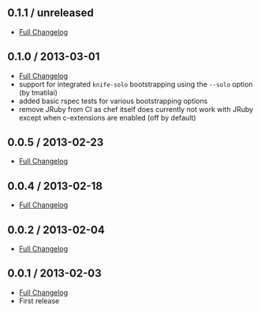 ## 0.1.1 / unreleased
* [Full Changelog](https://github.com/rmoriz/knife-digital_ocean/compare/v0.1.0...master)

## 0.1.0 / 2013-03-01

* [Full Changelog](https://github.com/rmoriz/knife-digital_ocean/compare/v0.0.5...v0.1.0)
* support for integrated ```knife-solo``` bootstrapping using the ```--solo``` option (by tmatilai)
* added basic rspec tests for various bootstrapping options
* remove JRuby from CI as chef itself does currently not work with JRuby
  except when c-extensions are enabled (off by default)


## 0.0.5 / 2013-02-23

* [Full Changelog](https://github.com/rmoriz/knife-digital_ocean/compare/v0.0.4...v0.0.5)


## 0.0.4 / 2013-02-18

* [Full Changelog](https://github.com/rmoriz/knife-digital_ocean/compare/v0.0.3...v0.0.4)


## 0.0.2 / 2013-02-04

* [Full Changelog](https://github.com/rmoriz/knife-digital_ocean/compare/v0.0.1...v0.0.2)


## 0.0.1 / 2013-02-03

* [Full Changelog](https://github.com/rmoriz/knife-digital_ocean/compare/d9bd11c01c8d963a1214e7ab234eeb7f09e6a7eb...v0.0.1)
* First release

